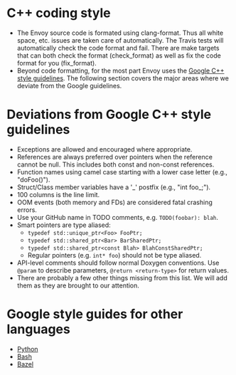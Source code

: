 # C++ coding style

* The Envoy source code is formated using clang-format. Thus all white space, etc.
  issues are taken care of automatically. The Travis tests will automatically check
  the code format and fail. There are make targets that can both check the format
  (check_format) as well as fix the code format for you (fix_format).
* Beyond code formatting, for the most part Envoy uses the
  [Google C++ style guidelines](https://google.github.io/styleguide/cppguide.html).
  The following section covers the major areas where we deviate from the Google
  guidelines.

# Deviations from Google C++ style guidelines

* Exceptions are allowed and encouraged where appropriate.
* References are always preferred over pointers when the reference cannot be null. This
  includes both const and non-const references.
* Function names using camel case starting with a lower case letter (e.g., "doFoo()").
* Struct/Class member variables have a '\_' postfix (e.g., "int foo\_;").
* 100 columns is the line limit.
* OOM events (both memory and FDs) are considered fatal crashing errors.
* Use your GitHub name in TODO comments, e.g. `TODO(foobar): blah`.
* Smart pointers are type aliased:
  * `typedef std::unique_ptr<Foo> FooPtr;`
  * `typedef std::shared_ptr<Bar> BarSharedPtr;`
  * `typedef std::shared_ptr<const Blah> BlahConstSharedPtr;`
  * Regular pointers (e.g. `int* foo`) should not be type aliased.
* API-level comments should follow normal Doxygen conventions. Use `@param` to describe
  parameters, `@return <return-type>` for return values.
* There are probably a few other things missing from this list. We will add them as they
  are brought to our attention.

# Google style guides for other languages

* [Python](https://google.github.io/styleguide/pyguide.html)
* [Bash](https://google.github.io/styleguide/shell.xml)
* [Bazel](https://github.com/bazelbuild/bazel/blob/master/site/versions/master/docs/skylark/build-style.md)
